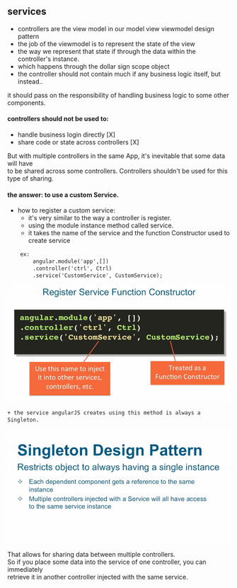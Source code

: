 ## services

- controllers are the view model in our model view viewmodel design pattern
- the job of the viewmodel is to represent the state of the view
- the way we represent that state if through the data within the controller's instance.
- which happens through the dollar sign scope object
- the controller should not contain much if any business logic itself, but instead..

it should pass on the responsibility of handling business logic to some other components.

#### controllers should not be used to:
- handle business login directly   [X]
- share code or state across controllers  [X]

But with multiple controllers in the same App, it's inevitable that some data will have     
to be shared across some controllers. Controllers shouldn't be used for this type of sharing.

#### the answer: to use a custom Service.

- how to register a custom service:
    + it's very similar to the way a controller is register.
    + using the module instance method called service.
    + it takes the name of the service and the function Constructor used to create service

```
    ex:
        angular.module('app',[])
        .controller('ctrl', Ctrl)
        .service('CustomService', CustomService);

```


![](../images/service.png)

    + the service angularJS creates using this method is always a Singleton.


![](../images/singleton.png)

That allows for sharing data between multiple controllers.        
So if you place some data into the service of one controller, you can immediately    
retrieve it in another controller injected with the same service.













